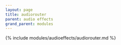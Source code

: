 ```yaml
---
layout: page
title: audiorouter
parent: audio effects
grand_parent: modules
---
```


{% include modules/audioeffects/audiorouter.md %}
